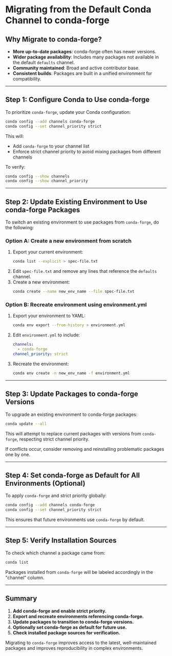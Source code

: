# Migrating from the Default Conda Channel to conda-forge

## Why Migrate to conda-forge?
- **More up-to-date packages**: conda-forge often has newer versions.
- **Wider package availability**: Includes many packages not available in the default `defaults` channel.
- **Community maintained**: Broad and active contributor base.
- **Consistent builds**: Packages are built in a unified environment for compatibility.

---

## Step 1: Configure Conda to Use conda-forge
To prioritize `conda-forge`, update your Conda configuration:

```sh
conda config --add channels conda-forge
conda config --set channel_priority strict
```

This will:
- Add `conda-forge` to your channel list
- Enforce strict channel priority to avoid mixing packages from different channels

To verify:
```sh
conda config --show channels
conda config --show channel_priority
```

---

## Step 2: Update Existing Environment to Use conda-forge Packages
To switch an existing environment to use packages from `conda-forge`, do the following:

### Option A: Create a new environment from scratch
1. Export your current environment:
   ```sh
   conda list --explicit > spec-file.txt
   ```
2. Edit `spec-file.txt` and remove any lines that reference the `defaults` channel.
3. Create a new environment:
   ```sh
   conda create --name new_env_name --file spec-file.txt
   ```

### Option B: Recreate environment using environment.yml
1. Export your environment to YAML:
   ```sh
   conda env export --from-history > environment.yml
   ```
2. Edit `environment.yml` to include:
   ```yaml
   channels:
     - conda-forge
   channel_priority: strict
   ```
3. Recreate the environment:
   ```sh
   conda env create -n new_env_name -f environment.yml
   ```

---

## Step 3: Update Packages to conda-forge Versions
To upgrade an existing environment to conda-forge packages:
```sh
conda update --all
```
This will attempt to replace current packages with versions from `conda-forge`, respecting strict channel priority.

If conflicts occur, consider removing and reinstalling problematic packages one by one.

---

## Step 4: Set conda-forge as Default for All Environments (Optional)
To apply `conda-forge` and strict priority globally:
```sh
conda config --add channels conda-forge
conda config --set channel_priority strict
```
This ensures that future environments use `conda-forge` by default.

---

## Step 5: Verify Installation Sources
To check which channel a package came from:
```sh
conda list
```
Packages installed from `conda-forge` will be labeled accordingly in the "channel" column.

---

## Summary
1. **Add conda-forge and enable strict priority.**
2. **Export and recreate environments referencing conda-forge.**
3. **Update packages to transition to conda-forge versions.**
4. **Optionally set conda-forge as default for future use.**
5. **Check installed package sources for verification.**

Migrating to `conda-forge` improves access to the latest, well-maintained packages and improves reproducibility in complex environments.
